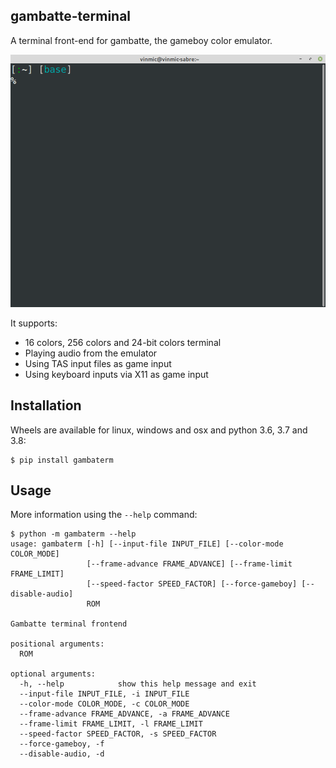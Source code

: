 gambatte-terminal
-----------------

A terminal front-end for gambatte, the gameboy color emulator.

![](demo.gif)


It supports:
- 16 colors, 256 colors and 24-bit colors terminal
- Playing audio from the emulator
- Using TAS input files as game input
- Using keyboard inputs via X11 as game input

Installation
------------

Wheels are available for linux, windows and osx and python 3.6, 3.7 and 3.8:

```shell
$ pip install gambaterm
```

Usage
-----

More information using the `--help` command:

```shell
$ python -m gambaterm --help
usage: gambaterm [-h] [--input-file INPUT_FILE] [--color-mode COLOR_MODE]
                 [--frame-advance FRAME_ADVANCE] [--frame-limit FRAME_LIMIT]
                 [--speed-factor SPEED_FACTOR] [--force-gameboy] [--disable-audio]
                 ROM

Gambatte terminal frontend

positional arguments:
  ROM

optional arguments:
  -h, --help            show this help message and exit
  --input-file INPUT_FILE, -i INPUT_FILE
  --color-mode COLOR_MODE, -c COLOR_MODE
  --frame-advance FRAME_ADVANCE, -a FRAME_ADVANCE
  --frame-limit FRAME_LIMIT, -l FRAME_LIMIT
  --speed-factor SPEED_FACTOR, -s SPEED_FACTOR
  --force-gameboy, -f
  --disable-audio, -d
```
